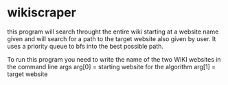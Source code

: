 # wikiscraper
this program will search throught the entire wiki starting at a website name given and will search for a path
to the target website also given by user. It uses a priority queue to bfs into the best possible path.

To run this program you need to write the name of the two WIKI websites in the command line args
arg[0] = starting website for the algorithm
arg[1] = target website
